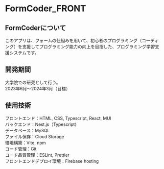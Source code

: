 # FormCoder_FRONT
## FormCoderについて
このアプリは、フォームの仕組みを用いて、初心者のプログラミング（コーディング）を支援してプログラミング能力の向上を目指した、プログラミング学習支援システムです。  
## 開発期間
大学院での研究として行う。  
2023年6月〜2024年3月（目標）
## 使用技術
フロントエンド：HTML, CSS, Typescript, React, MUI  
バックエンド：Nest.js（Typescript）  
データベース：MySQL  
ファイル保存：Cloud Storage  
環境構築：Vite, npm  
コード管理：Git  
コード品質管理：ESLint, Prettier  
フロントエンドデプロイ環境：Firebase hosting  
